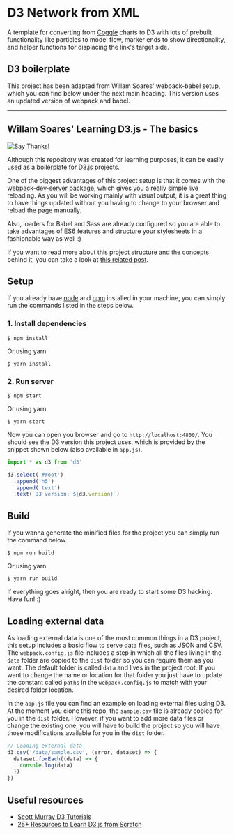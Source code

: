 # D3 Network from XML 
A template for converting from [Coggle]() charts to D3 with lots of prebuilt functionality like particles to model flow, marker ends to show directionality, and helper functions for displacing the link's target side.  

## D3 boilerplate 
This project has been adapted from Willam Soares' webpack-babel setup, which you can find below under the next main heading. This version uses an updated version of webpack and babel.

***

## Willam Soares' Learning D3.js - The basics
[![Say Thanks!](https://img.shields.io/badge/Say%20Thanks-!-1EAEDB.svg)](https://saythanks.io/to/willamesoares)

Although this repository was created for learning purposes, it can be easily used as a boilerplate for [D3.js](https://d3js.org/) projects.

One of the biggest advantages of this project setup is that it comes with the [webpack-dev-server](https://webpack.github.io/docs/webpack-dev-server.html) package, which  gives you a really simple live reloading. As you will be working mainly with visual output, it is a great thing to have things updated without you having to change to your browser and reload the page manually.

Also, loaders for Babel and Sass are already configured so you are able to take advantages of ES6 features and structure your stylesheets in a fashionable way as well :)

If you want to read more about this project structure and the concepts behind it, you can take a look at [this related post](http://willamesoares.com/d3/setting-up-d3js-with-babel-and-webpack.html).

## Setup

If you already have [node](https://nodejs.org/en/) and [npm](https://www.npmjs.com/get-npm?utm_source=house&utm_medium=homepage&utm_campaign=free%20orgs&utm_term=Install%20npm) installed in your machine, you can simply run the commands listed in the steps below.

### 1. Install dependencies
```
$ npm install
```
Or using yarn
```
$ yarn install
```

### 2. Run server
```
$ npm start
```
Or using yarn
```
$ yarn start
```

Now you can open you browser and go to `http://localhost:4800/`. You should see the D3 version this project uses, which is provided by the snippet shown below (also available in `app.js`).

```js
import * as d3 from 'd3'

d3.select('#root')
  .append('h5')
  .append('text')
  .text(`D3 version: ${d3.version}`)
```
## Build

If you wanna generate the minified files for the project you can simply run the command below.

```
$ npm run build
```
Or using yarn
```
$ yarn run build
```

If everything goes alright, then you are ready to start some D3 hacking. Have fun! :)

## Loading external data
As loading external data is one of the most common things in a D3 project, this setup includes a basic flow to serve data files, such as JSON and CSV.  
The `webpack.config.js` file includes a step in which all the files living in the `data` folder are copied to the `dist` folder so you can require them as you want. The default folder is called `data` and lives in the project root. If you want to change the name or location for that folder you just have to update the constant called `paths` in the `webpack.config.js` to match with your desired folder location.

In the `app.js` file you can find an example on loading external files using D3. At the moment you clone this repo, the `sample.csv` file is already copied for you in the `dist` folder. However, if you want to add more data files or change the existing one, you will have to build the project so you will have those modifications available for you in the `dist` folder.

```js
// Loading external data
d3.csv('/data/sample.csv', (error, dataset) => {
  dataset.forEach((data) => {
    console.log(data)
  })
})
```

## Useful resources
 - [Scott Murray D3 Tutorials](http://alignedleft.com/tutorials/d3/)
 - [25+ Resources to Learn D3.js from Scratch](https://blog.modeanalytics.com/learn-d3/)
